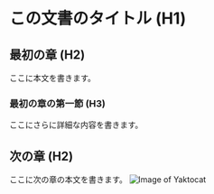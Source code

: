 # この文書のタイトル (H1)

## 最初の章 (H2)

ここに本文を書きます。

### 最初の章の第一節 (H3)

ここにさらに詳細な内容を書きます。

## 次の章 (H2)

ここに次の章の本文を書きます。
![Image of Yaktocat](https://octodex.github.com/images/yaktocat.png)
